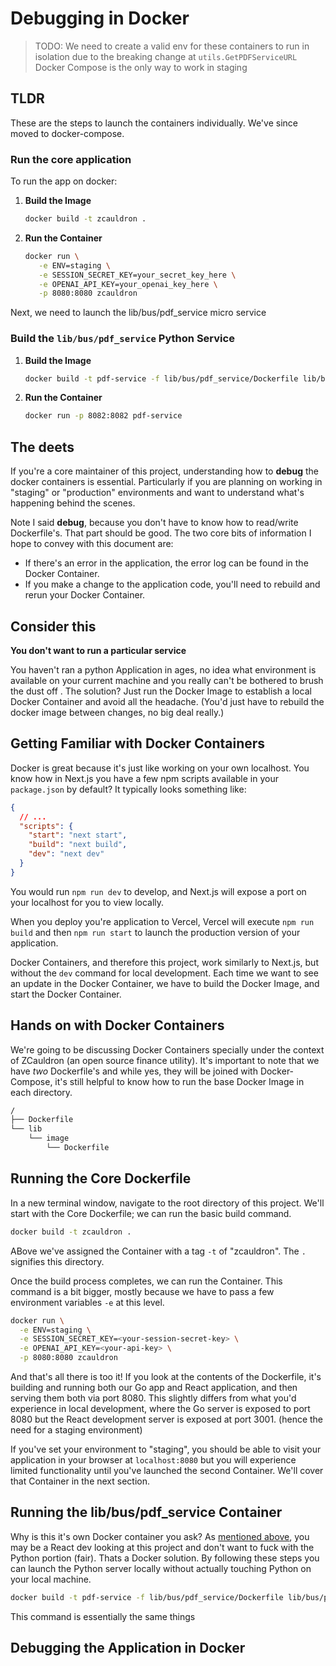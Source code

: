 # Debugging in Docker

> TODO: We need to create a valid env for these containers to run in isolation due to the breaking change at `utils.GetPDFServiceURL`
> Docker Compose is the only way to work in staging

## TLDR

These are the steps to launch the containers individually. We've since moved to docker-compose.

### Run the core application

To run the app on docker:

1. **Build the Image**
   ```sh
   docker build -t zcauldron .
   ```
2. **Run the Container**
   ```sh
   docker run \
      -e ENV=staging \
      -e SESSION_SECRET_KEY=your_secret_key_here \
      -e OPENAI_API_KEY=your_openai_key_here \
      -p 8080:8080 zcauldron
   ```

Next, we need to launch the lib/bus/pdf_service micro service

### Build the `lib/bus/pdf_service` Python Service

1. **Build the Image**
   ```sh
   docker build -t pdf-service -f lib/bus/pdf_service/Dockerfile lib/bus/pdf_service/
   ```
2. **Run the Container**
   ```sh
   docker run -p 8082:8082 pdf-service
   ```

## The deets

If you're a core maintainer of this project, understanding how to **debug** the docker containers is essential. Particularly if you are planning on working in "staging" or "production" environments and want to understand what's happening behind the scenes.

Note I said **debug**, because you don't have to know how to read/write Dockerfile's. That part should be good. The two core bits of information I hope to convey with this document are:

- If there's an error in the application, the error log can be found in the Docker Container.
- If you make a change to the application code, you'll need to rebuild and rerun your Docker Container.

## Consider this

**You don't want to run a particular service**

You haven't ran a python Application in ages, no idea what environment is available on your current machine and you really can't be bothered to brush the dust off . The solution? Just run the Docker Image to establish a local Docker Container and avoid all the headache. (You'd just have to rebuild the docker image between changes, no big deal really.)

## Getting Familiar with Docker Containers

Docker is great because it's just like working on your own localhost. You know how in Next.js you have a few npm scripts available in your `package.json` by default? It typically looks something like:

```json
{
  // ...
  "scripts": {
    "start": "next start",
    "build": "next build",
    "dev": "next dev"
  }
}
```

You would run `npm run dev` to develop, and Next.js will expose a port on your localhost for you to view locally.

When you deploy you're application to Vercel, Vercel will execute `npm run build` and then `npm run start` to launch the production version of your application.

Docker Containers, and therefore this project, work similarly to Next.js, but without the `dev` command for local development. Each time we want to see an update in the Docker Container, we have to build the Docker Image, and start the Docker Container.

## Hands on with Docker Containers

We're going to be discussing Docker Containers specially under the context of ZCauldron (an open source finance utility). It's important to note that we have _two_ Dockerfile's and while yes, they will be joined with Docker-Compose, it's still helpful to know how to run the base Docker Image in each directory.

```bash
/
├── Dockerfile
└── lib
    └── image
        └── Dockerfile
```

## Running the Core Dockerfile

In a new terminal window, navigate to the root directory of this project. We'll start with the Core Dockerfile; we can run the basic build command.

```bash
docker build -t zcauldron .
```

ABove we've assigned the Container with a tag `-t` of "zcauldron". The `.` signifies this directory.

Once the build process completes, we can run the Container. This command is a bit bigger, mostly because we have to pass a few environment variables `-e` at this level.

```bash
docker run \
  -e ENV=staging \
  -e SESSION_SECRET_KEY=<your-session-secret-key> \
  -e OPENAI_API_KEY=<your-api-key> \
  -p 8080:8080 zcauldron
```

And that's all there is too it! If you look at the contents of the Dockerfile, it's building and running both our Go app and React application, and then serving them both via port 8080. This slightly differs from what you'd experience in local development, where the Go server is exposed to port 8080 but the React development server is exposed at port 3001. (hence the need for a staging environment)

If you've set your environment to "staging", you should be able to visit your application in your browser at `localhost:8080` but you will experience limited functionality until you've launched the second Container. We'll cover that Container in the next section.

## Running the lib/bus/pdf_service Container

Why is this it's own Docker container you ask? As [mentioned above](#consider-this), you may be a React dev looking at this project and don't want to fuck with the Python portion (fair). Thats a Docker solution. By following these steps you can launch the Python server locally without actually touching Python on your local machine.

```bash
docker build -t pdf-service -f lib/bus/pdf_service/Dockerfile lib/bus/pdf_service/
```

This command is essentially the same things

## Debugging the Application in Docker
